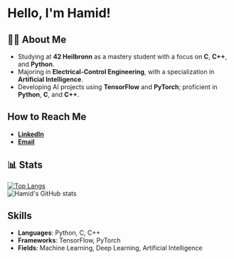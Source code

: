 # Hello, I'm Hamid!

## 👨‍💻 About Me
- Studying at **42 Heilbronn** as a mastery student with a focus on **C**, **C++**, and **Python**.
- Majoring in **Electrical-Control Engineering**, with a specialization in **Artificial Intelligence**.
- Developing AI projects using **TensorFlow** and **PyTorch**; proficient in **Python**, **C**, and **C++**.

## How to Reach Me
- [**LinkedIn**](https://www.linkedin.com/in/hamiid-taheri/)
- [**Email**](mailto:taheri.hamiid@gmail.com)

## 📊 Stats
[![Top Langs](https://github-readme-stats.vercel.app/api/top-langs/?username=hamidthri&theme=react&layout=compact&langs_count=8&hide=javascript,html,scss,css&hide_border=true)](https://github.com/anuraghazra/github-readme-stats)  
![Hamid's GitHub stats](https://github-readme-stats.vercel.app/api?username=hamidthri&show_icons=true&theme=transparent)

## Skills
- **Languages**: Python, C, C++
- **Frameworks**: TensorFlow, PyTorch
- **Fields**: Machine Learning, Deep Learning, Artificial Intelligence
